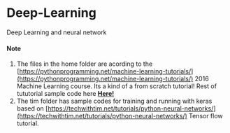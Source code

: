 # Deep-Learning
Deep Learning and neural network


#### **Note**
1. The files in the home folder are acording to the [https://pythonprogramming.net/machine-learning-tutorials/](https://pythonprogramming.net/machine-learning-tutorials/) 2016 Machine Learning course. Its a kind of a from scratch tutorial!
Rest of tututorial sample code here **[Here!](#https://github.com/pissall20/neural-networks)**
2. The tim folder has sample codes for training and running with keras based on [https://techwithtim.net/tutorials/python-neural-networks/](https://techwithtim.net/tutorials/python-neural-networks/) Tensor flow tutorial.